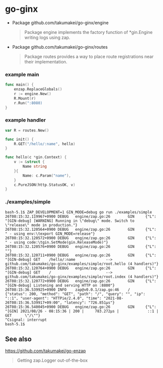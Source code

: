 go-ginx
======================================================================

- Package github.com/takumakei/go-ginx/engine
  > Package engine implements the factory function of *gin.Engine writing logs using zap.
- Package github.com/takumakei/go-ginx/routes
  > Package routes provides a way to place route registrations near their implementation.

### example main

```go
func main() {
	enzap.ReplaceGlobals()
	r := engine.New()
	R.Mount(r)
	r.Run(":8080)
}
```

### example handler

```go
var R = routes.New()

func init() {
	R.GET("/hello/:name", hello)
}

func hello(c *gin.Context) {
	v := &struct {
		Name string
	}{
		Name: c.Param("name"),
	}
	c.PureJSON(http.StatusOK, v)
}
```

### ./examples/simple

```text
bash-5.1$ ZAP_DEVELOPMENT=1 GIN_MODE=debug go run ./examples/simple
26T08:15:32.119967+0900 DEBUG   engine/zap.go:26        GIN     {"L": "[GIN-debug] [WARNING] Running in \"debug\" mode. Switch to \"release\" mode in production."}
26T08:15:32.120564+0900 DEBUG   engine/zap.go:26        GIN     {"L": " - using env:\texport GIN_MODE=release"}
26T08:15:32.120572+0900 DEBUG   engine/zap.go:26        GIN     {"L": " - using code:\tgin.SetMode(gin.ReleaseMode)"}
26T08:15:32.120576+0900 DEBUG   engine/zap.go:26        GIN     {"L": ""}
26T08:15:32.120711+0900 DEBUG   engine/zap.go:26        GIN     {"L": "[GIN-debug] GET    /hello/:name              --> github.com/takumakei/go-ginx/examples/simple/root.hello (4 handlers)"}
26T08:15:32.120764+0900 DEBUG   engine/zap.go:26        GIN     {"L": "[GIN-debug] GET    /                         --> github.com/takumakei/go-ginx/examples/simple/root.index (4 handlers)"}
26T08:15:32.120772+0900 DEBUG   engine/zap.go:26        GIN     {"L": "[GIN-debug] Listening and serving HTTP on :8800"}
26T08:15:36.539925+0900 INFO    zap@v0.0.1/zap.go:46    /       {"status": 200, "method": "GET", "path": "/", "query": "", "ip": "::1", "user-agent": "HTTPie/2.4.0", "time": "2021-08-26T08:15:36.539917+09:00", "latency": "726.851µs"}
26T08:15:36.540045+0900 DEBUG   engine/zap.go:26        GIN     {"L": "[GIN] 2021/08/26 - 08:15:36 | 200 |     783.272µs |             ::1 | GET      \"/\""}
^Csignal: interrupt
bash-5.1$
```

See also
----------------------------------------------------------------------

https://github.com/takumakei/go-enzap
> Getting zap.Logger out-of-the-box
